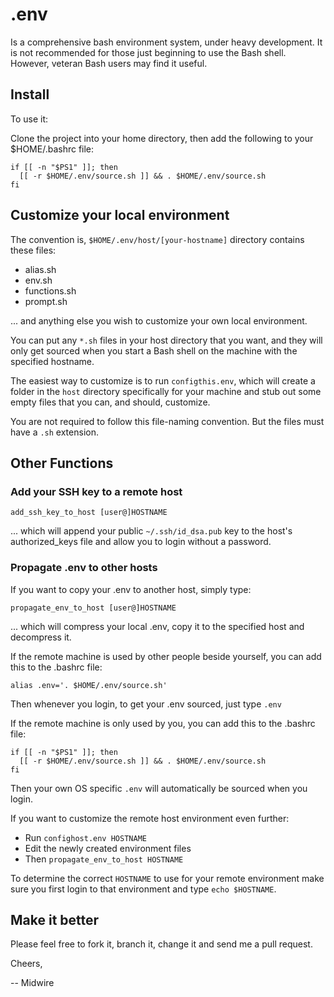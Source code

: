 # .env

Is a comprehensive bash environment system, under heavy development.  It is not recommended for those just beginning to use the Bash shell.  However, veteran Bash users may find it useful.

## Install

To use it:

Clone the project into your home directory, then add the following to your $HOME/.bashrc file:

    if [[ -n "$PS1" ]]; then
      [[ -r $HOME/.env/source.sh ]] && . $HOME/.env/source.sh
    fi

## Customize your local environment ##

The convention is, `$HOME/.env/host/[your-hostname]` directory contains these files:

* alias.sh
* env.sh
* functions.sh
* prompt.sh

... and anything else you wish to customize your own local environment.

You can put any `*.sh` files in your host directory that you want, and they will only get sourced when you start a Bash shell on the machine with the specified hostname.

The easiest way to customize is to run `configthis.env`, which will create a folder in the `host` directory specifically for your machine and stub out some empty files that you can, and should, customize.

You are not required to follow this file-naming convention.  But the files must have a `.sh` extension.

## Other Functions ##

### Add your SSH key to a remote host ###

    add_ssh_key_to_host [user@]HOSTNAME

... which will append your public `~/.ssh/id_dsa.pub` key to the host's authorized_keys file and allow you to login without a password.

### Propagate .env to other hosts ###

If you want to copy your .env to another host, simply type:

    propagate_env_to_host [user@]HOSTNAME

... which will compress your local .env, copy it to the specified host and decompress it.

If the remote machine is used by other people beside yourself, you can add this to the .bashrc file:

    alias .env='. $HOME/.env/source.sh'

Then whenever you login, to get your .env sourced, just type `.env`

If the remote machine is only used by you, you can add this to the .bashrc file:

    if [[ -n "$PS1" ]]; then
      [[ -r $HOME/.env/source.sh ]] && . $HOME/.env/source.sh
    fi

Then your own OS specific `.env` will automatically be sourced when you login.

If you want to customize the remote host environment even further:

* Run `confighost.env HOSTNAME`
* Edit the newly created environment files
* Then `propagate_env_to_host HOSTNAME`

To determine the correct `HOSTNAME` to use for your remote environment make sure you first login to that environment and type `echo $HOSTNAME`.

## Make it better

Please feel free to fork it, branch it, change it and send me a pull request.

Cheers,

-- Midwire
